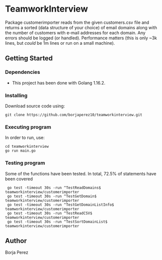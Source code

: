 # TeamworkInterview

  Package customerimporter reads from the given customers.csv file and returns a sorted (data structure of your choice) of email domains along with the number of customers with e-mail addresses for each domain.  Any errors should be logged (or handled). Performance matters (this is only ~3k lines, but *could* be 1m lines or run on a small machine).
  

## Getting Started

### Dependencies

* This project has been done with Golang 1.16.2.

### Installing
Download source code using:
```
git clone https://github.com/borjaperez10/teamworkinterview.git

```
### Executing program

In order to run, use:
```
cd teamworkinterview
go run main.go

```
### Testing program

Some of the functions have been tested. In total, 72.5% of statements have been covered
```
 go test -timeout 30s -run ^TestReadDomains$ teamworkinterview/customerimporter
 go test -timeout 30s -run ^TestGetDomain$ teamworkinterview/customerimporter
 go test -timeout 30s -run ^TestGetDomainListInfo$ teamworkinterview/customerimporter
 go test -timeout 30s -run ^TestReadCSV$ teamworkinterview/customerimporter
 go test -timeout 30s -run ^TestSortDomainList$ teamworkinterview/customerimporter

```
## Author

Borja Perez
